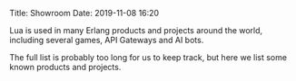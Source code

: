 Title: Showroom 
Date: 2019-11-08 16:20

Lua is used in many Erlang products and projects around the world, including several games, API Gateways and AI bots.

The full list is probably too long for us to keep track, but here we list some known products and projects.
